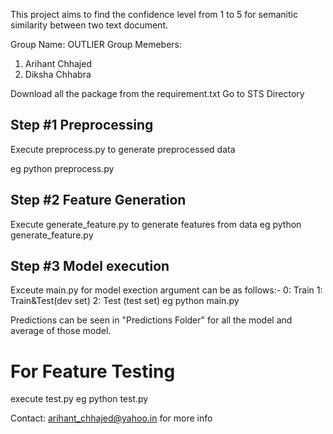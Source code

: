 This project aims to find the confidence level from 1 to 5 for semanitic similarity between two text document.

Group Name: OUTLIER
Group Memebers:
1. Arihant Chhajed
2. Diksha Chhabra

Download all the package from the requirement.txt
Go to STS Directory
## Step #1 Preprocessing

Execute preprocess.py to generate preprocessed data

eg python preprocess.py

## Step #2 Feature Generation
Execute generate_feature.py to generate features from data
eg python generate_feature.py

## Step #3 Model execution
Exceute main.py for model exection
argument can be as follows:-
0: Train
1: Train&Test(dev set)
2: Test (test set)
eg python main.py <argument>

Predictions can be seen in "Predictions Folder" for all the model and average of those model.

# For Feature Testing
execute test.py
 eg python test.py

 Contact: arihant_chhajed@yahoo.in for more info

